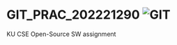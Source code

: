 # GIT_PRAC_202221290 ![GIT](https://img.shields.io/badge/GIT-F05032?style=flat-square&logo=Git&logoColor=white)
KU CSE Open-Source SW assignment
